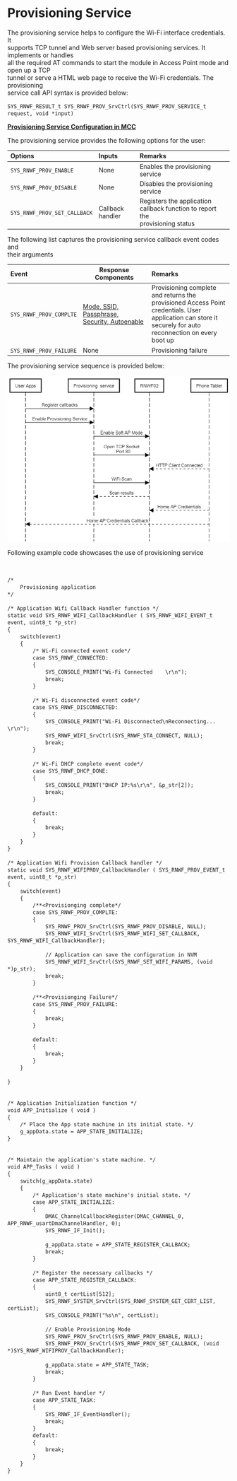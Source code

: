 # Provisioning Service

The provisioning service helps to configure the Wi-Fi interface credentials. It<br /> supports TCP tunnel and Web server based provisioning services. It implements or handles<br /> all the required AT commands to start the module in Access Point mode and open up a TCP<br /> tunnel or serve a HTML web page to receive the Wi-Fi credentials. The provisioning<br /> service call API syntax is provided below:<br />

``` {#CODEBLOCK_GL5_RSC_PYB .language-c}
SYS_RNWF_RESULT_t SYS_RNWF_PROV_SrvCtrl(SYS_RNWF_PROV_SERVICE_t request, void *input)
```

[**Provisioning Service Configuration in MCC**](GUID-CE9CEDFD-5FD4-4BC4-AB96-17647C430816.md#GUID-63799930-4AE7-47C4-AF9F-0EC46895DC81)

The provisioning service provides the following options for the user:

|Options|Inputs|Remarks|
|:------|:-----|:------|
|`SYS_RNWF_PROV_ENABLE`|None|Enables the provisioning service|
|`SYS_RNWF_PROV_DISABLE`|None|Disables the provisioning service|
|`SYS_RNWF_PROV_SET_CALLBACK`|Callback handler|Registers the application callback function to report the<br /> provisioning status|

The following list captures the provisioning service callback event codes and<br /> their arguments

|Event|Response Components|Remarks|
|:----|-------------------|:------|
|`SYS_RNWF_PROV_COMPLTE`|[Mode, SSID, Passphrase, Security, Autoenable](GUID-778EDFC5-BB8C-4743-A9F2-645F8ECFA886.md#GUID-C433C18F-7BA2-4669-A99E-26AD05CF3ABE)|Provisioning complete and returns the provisioned Access Point<br /> credentials. User application can store it securely for auto<br /> reconnection on every boot up|
|`SYS_RNWF_PROV_FAILURE`|None|Provisioning failure|

The provisioning service sequence is provided below:

![](images\GUID-D0460872-69F5-4E62-979F-E41E383E625D-low.png "Provisioning Service Sequence")

Following example code showcases the use of provisioning service

<br />

``` {#CODEBLOCK_XH1_KBW_XYB .language-c}
/*
    Provisioning application
*/

/* Application Wifi Callback Handler function */
static void SYS_RNWF_WIFI_CallbackHandler ( SYS_RNWF_WIFI_EVENT_t event, uint8_t *p_str)
{      
    switch(event)
    {   
        /* Wi-Fi connected event code*/
        case SYS_RNWF_CONNECTED:
        {
            SYS_CONSOLE_PRINT("Wi-Fi Connected    \r\n");
            break;
        }
        
        /* Wi-Fi disconnected event code*/
        case SYS_RNWF_DISCONNECTED:
        {
            SYS_CONSOLE_PRINT("Wi-Fi Disconnected\nReconnecting... \r\n");
            SYS_RNWF_WIFI_SrvCtrl(SYS_RNWF_STA_CONNECT, NULL);
            break;
        }
        
        /* Wi-Fi DHCP complete event code*/
        case SYS_RNWF_DHCP_DONE:
        {
            SYS_CONSOLE_PRINT("DHCP IP:%s\r\n", &p_str[2]); 
            break;
        }
        
        default:
        {
            break;   
        }
    }    
}

/* Application Wifi Provision Callback handler */
static void SYS_RNWF_WIFIPROV_CallbackHandler ( SYS_RNWF_PROV_EVENT_t event, uint8_t *p_str)
{
    switch(event)
    {
        /**<Provisionging complete*/
        case SYS_RNWF_PROV_COMPLTE:
        {
            SYS_RNWF_PROV_SrvCtrl(SYS_RNWF_PROV_DISABLE, NULL);
            SYS_RNWF_WIFI_SrvCtrl(SYS_RNWF_WIFI_SET_CALLBACK, SYS_RNWF_WIFI_CallbackHandler);
            
            // Application can save the configuration in NVM
            SYS_RNWF_WIFI_SrvCtrl(SYS_RNWF_SET_WIFI_PARAMS, (void *)p_str);     
            break;
        }    
        
        /**<Provisionging Failure*/
        case SYS_RNWF_PROV_FAILURE:
        {
            break;
        }
        
        default:
        {
            break;
        }
    }
    
}


/* Application Initialization function */
void APP_Initialize ( void )
{
    /* Place the App state machine in its initial state. */
    g_appData.state = APP_STATE_INITIALIZE;
}


/* Maintain the application's state machine. */
void APP_Tasks ( void )
{
    switch(g_appData.state)
    {
        /* Application's state machine's initial state. */
        case APP_STATE_INITIALIZE:
        {
            DMAC_ChannelCallbackRegister(DMAC_CHANNEL_0, APP_RNWF_usartDmaChannelHandler, 0);
            SYS_RNWF_IF_Init();
            
            g_appData.state = APP_STATE_REGISTER_CALLBACK;
            break;
        }
        
        /* Register the necessary callbacks */
        case APP_STATE_REGISTER_CALLBACK:
        {
            uint8_t certList[512];
            SYS_RNWF_SYSTEM_SrvCtrl(SYS_RNWF_SYSTEM_GET_CERT_LIST, certList);
            SYS_CONSOLE_PRINT("%s\n", certList);

            // Enable Provisioning Mode
            SYS_RNWF_PROV_SrvCtrl(SYS_RNWF_PROV_ENABLE, NULL);
            SYS_RNWF_PROV_SrvCtrl(SYS_RNWF_PROV_SET_CALLBACK, (void *)SYS_RNWF_WIFIPROV_CallbackHandler);
            
            g_appData.state = APP_STATE_TASK;
            break;
        }
        
        /* Run Event handler */
        case APP_STATE_TASK:
        {
            SYS_RNWF_IF_EventHandler();
            break;
        }
        default:
        {
            break;
        }
    }
}

```
